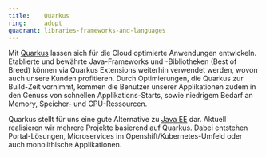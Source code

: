 ```yaml
---
title:    Quarkus  
ring:     adopt  
quadrant: libraries-frameworks-and-languages
---
```


Mit [Quarkus][quarkus] lassen sich für die Cloud optimierte Anwendungen entwickeln. Etablierte und bewährte Java-Frameworks und -Bibliotheken (Best of Breed) können via Quarkus Extensions weiterhin verwendet werden, wovon auch unsere Kunden profitieren. Durch Optimierungen, die Quarkus zur Build-Zeit vornimmt, kommen die Benutzer unserer Applikationen zudem in den Genuss von schnellen Applikations-Starts, sowie niedrigem Bedarf an Memory, Speicher- und CPU-Ressourcen.

Quarkus stellt für uns eine gute Alternative zu [Java EE][jee] dar. Aktuell realisieren wir mehrere Projekte basierend auf Quarkus. Dabei entstehen Portal-Lösungen, Microservices im Openshift/Kubernetes-Umfeld oder auch monolithische Applikationen.

[quarkus]: https://quarkus.io/
[jee]: ../libraries-frameworks-and-languages/java-ee.html

